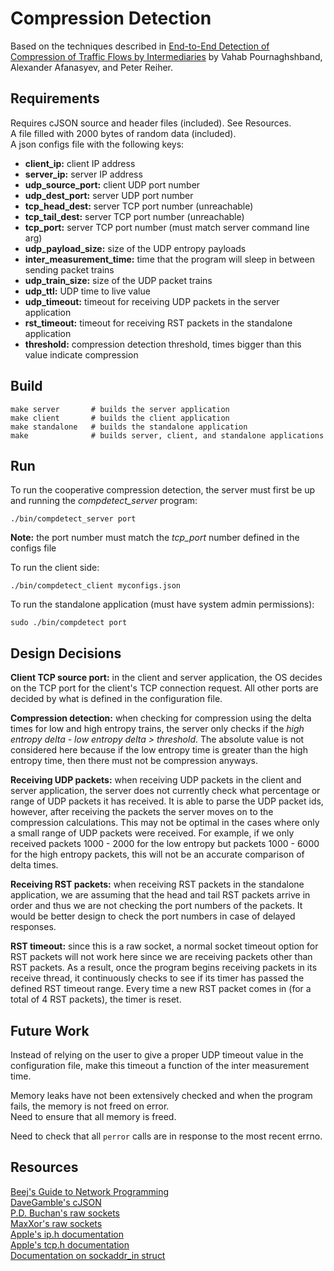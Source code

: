 # Compression Detection

Based on the techniques described in [End-to-End Detection of Compression of Traffic Flows by Intermediaries](https://www.cs.usfca.edu/vahab/resources/compression_detection.pdf) by Vahab Pournaghshband, Alexander Afanasyev, and Peter Reiher.

## Requirements
Requires cJSON source and header files (included). See Resources.<br>
A file filled with 2000 bytes of random data (included).<br>
A json configs file with the following keys:<br>
- **client_ip:** client IP address
- **server_ip:** server IP address
- **udp_source_port:** client UDP port number
- **udp_dest_port:** server UDP port number
- **tcp_head_dest:** server TCP port number (unreachable)
- **tcp_tail_dest:** server TCP port number (unreachable)
- **tcp_port:** server TCP port number (must match server command line arg)
- **udp_payload_size:** size of the UDP entropy payloads
- **inter_measurement_time:** time that the program will sleep in between sending packet trains
- **udp_train_size:** size of the UDP packet trains
- **udp_ttl:** UDP time to live value
- **udp_timeout:** timeout for receiving UDP packets in the server application
- **rst_timeout:** timeout for receiving RST packets in the standalone application
- **threshold:** compression detection threshold, times bigger than this value indicate compression

## Build
```
make server       # builds the server application
make client       # builds the client application
make standalone   # builds the standalone application
make              # builds server, client, and standalone applications
```

## Run
To run the cooperative compression detection, the server must first be up and running the *compdetect_server* program:
```
./bin/compdetect_server port
```
**Note:** the port number must match the *tcp_port* number defined in the configs file

To run the client side:
```
./bin/compdetect_client myconfigs.json
```

To run the standalone application (must have system admin permissions):
```
sudo ./bin/compdetect port
```

## Design Decisions
**Client TCP source port:** in the client and server application, the OS decides on the TCP port for the client's TCP connection request. All other ports are decided by what is defined in the configuration file.

**Compression detection:** when checking for compression using the delta times for low and high entropy trains, the server only checks if the *high entropy delta - low entropy delta > threshold*. The absolute value is not considered here because if the low entropy time is greater than the high entropy time, then there must not be compression anyways.

**Receiving UDP packets:** when receiving UDP packets in the client and server application, the server does not currently check what percentage or range of UDP packets it has received. It is able to parse the UDP packet ids, however, after receiving the packets the server moves on to the compression calculations. This may not be optimal in the cases where only a small range of UDP packets were received. For example, if we only received packets 1000 - 2000 for the low entropy but packets 1000 - 6000 for the high entropy packets, this will not be an accurate comparison of delta times.

**Receiving RST packets:** when receiving RST packets in the standalone application, we are assuming that the head and tail RST packets arrive in order and thus we are not checking the port numbers of the packets. It would be better design to check the port numbers in case of delayed responses.

**RST timeout:** since this is a raw socket, a normal socket timeout option for RST packets will not work here since we are receiving packets other than RST packets. As a result, once the program begins receiving packets in its receive thread, it continuously checks to see if its timer has passed the defined RST timeout range. Every time a new RST packet comes in (for a total of 4 RST packets), the timer is reset.

## Future Work
Instead of relying on the user to give a proper UDP timeout value in the configuration file, make this timeout a function of the inter measurement time.

Memory leaks have not been extensively checked and when the program fails, the memory is not freed on error.<br>
Need to ensure that all memory is freed.

Need to check that all `perror` calls are in response to the most recent errno.

## Resources
[Beej's Guide to Network Programming](https://beej.us/guide/bgnet/html/split/)<br>
[DaveGamble's cJSON](https://github.com/DaveGamble/cJSON)<br>
[P.D. Buchan's raw sockets](https://www.pdbuchan.com/rawsock/tcp4.c)<br>
[MaxXor's raw sockets](https://github.com/MaxXor/raw-sockets-example/blob/master/rawsockets.c)<br>
[Apple's ip.h documentation](https://opensource.apple.com/source/xnu/xnu-3247.10.11/bsd/netinet/ip.h.auto.html)<br>
[Apple's tcp.h documentation](https://opensource.apple.com/source/xnu/xnu-1504.9.17/bsd/netinet/tcp.h.auto.html)<br>
[Documentation on sockaddr_in struct](https://www.gta.ufrj.br/ensino/eel878/sockets/sockaddr_inman.html)<br>
